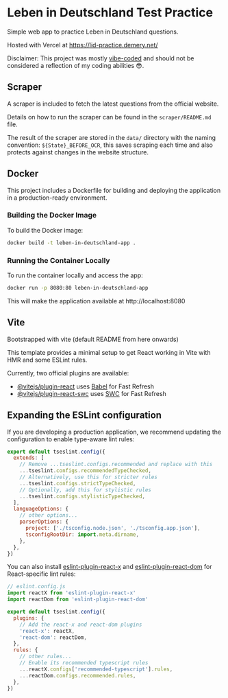 # Leben in Deutschland Test Practice

Simple web app to practice Leben in Deutschland questions.

Hosted with Vercel at https://lid-practice.demery.net/

Disclaimer: This project was mostly [vibe-coded](https://en.wikipedia.org/wiki/Vibe_coding) and should not be considered a reflection of my coding abilities 😎.

## Scraper

A scraper is included to fetch the latest questions from the official website.

Details on how to run the scraper can be found in the `scraper/README.md` file.

The result of the scraper are stored in the `data/` directory with the naming convention: `${State}_BEFORE_OCR`, this saves scraping each time and also protects against changes in the website structure.

## Docker

This project includes a Dockerfile for building and deploying the application in a production-ready environment.

### Building the Docker Image

To build the Docker image:

```bash
docker build -t leben-in-deutschland-app .
```

### Running the Container Locally

To run the container locally and access the app:

```bash
docker run -p 8080:80 leben-in-deutschland-app
```

This will make the application available at http://localhost:8080

## Vite

Bootstrapped with vite (default README from here onwards)

This template provides a minimal setup to get React working in Vite with HMR and some ESLint rules.

Currently, two official plugins are available:

- [@vitejs/plugin-react](https://github.com/vitejs/vite-plugin-react/blob/main/packages/plugin-react) uses [Babel](https://babeljs.io/) for Fast Refresh
- [@vitejs/plugin-react-swc](https://github.com/vitejs/vite-plugin-react/blob/main/packages/plugin-react-swc) uses [SWC](https://swc.rs/) for Fast Refresh

## Expanding the ESLint configuration

If you are developing a production application, we recommend updating the configuration to enable type-aware lint rules:

```js
export default tseslint.config({
  extends: [
    // Remove ...tseslint.configs.recommended and replace with this
    ...tseslint.configs.recommendedTypeChecked,
    // Alternatively, use this for stricter rules
    ...tseslint.configs.strictTypeChecked,
    // Optionally, add this for stylistic rules
    ...tseslint.configs.stylisticTypeChecked,
  ],
  languageOptions: {
    // other options...
    parserOptions: {
      project: ['./tsconfig.node.json', './tsconfig.app.json'],
      tsconfigRootDir: import.meta.dirname,
    },
  },
})
```

You can also install [eslint-plugin-react-x](https://github.com/Rel1cx/eslint-react/tree/main/packages/plugins/eslint-plugin-react-x) and [eslint-plugin-react-dom](https://github.com/Rel1cx/eslint-react/tree/main/packages/plugins/eslint-plugin-react-dom) for React-specific lint rules:

```js
// eslint.config.js
import reactX from 'eslint-plugin-react-x'
import reactDom from 'eslint-plugin-react-dom'

export default tseslint.config({
  plugins: {
    // Add the react-x and react-dom plugins
    'react-x': reactX,
    'react-dom': reactDom,
  },
  rules: {
    // other rules...
    // Enable its recommended typescript rules
    ...reactX.configs['recommended-typescript'].rules,
    ...reactDom.configs.recommended.rules,
  },
})
```

